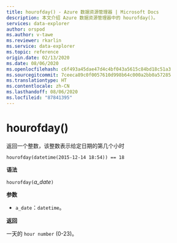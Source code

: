 ```yaml
---
title: hourofday() - Azure 数据资源管理器 | Microsoft Docs
description: 本文介绍 Azure 数据资源管理器中的 hourofday()。
services: data-explorer
author: orspod
ms.author: v-tawe
ms.reviewer: rkarlin
ms.service: data-explorer
ms.topic: reference
origin.date: 02/13/2020
ms.date: 08/06/2020
ms.openlocfilehash: c6f493a45dae47d4c4bf043a5615c84bd18c51a3
ms.sourcegitcommit: 7ceeca89c0f0057610d998b64c000a2bb0a57285
ms.translationtype: HT
ms.contentlocale: zh-CN
ms.lasthandoff: 08/06/2020
ms.locfileid: "87841395"
---
```

# <a name="hourofday"></a>hourofday()

返回一个整数，该整数表示给定日期的第几个小时

```kusto
hourofday(datetime(2015-12-14 18:54)) == 18
```

**语法**

`hourofday(`*a_date*`)`

**参数**

* `a_date`：`datetime`。

**返回**

一天的 `hour number` (0-23)。